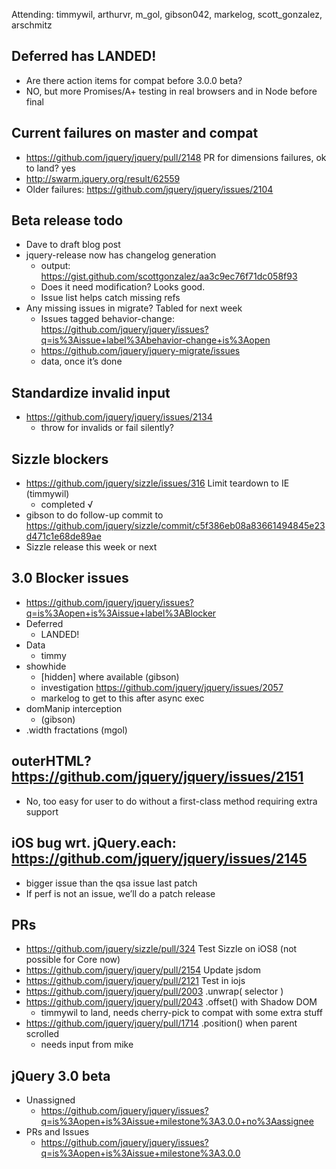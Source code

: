Attending: timmywil, arthurvr, m_gol, gibson042, markelog, scott_gonzalez, arschmitz

## Deferred has LANDED!
* Are there action items for compat before 3.0.0 beta?
* NO, but more Promises/A+ testing in real browsers and in Node before final

## Current failures on master and compat
* https://github.com/jquery/jquery/pull/2148 PR for dimensions failures, ok to land? yes
* http://swarm.jquery.org/result/62559 
* Older failures: https://github.com/jquery/jquery/issues/2104 

## Beta release todo
* Dave to draft blog post
* jquery-release now has changelog generation
  - output: https://gist.github.com/scottgonzalez/aa3c9ec76f71dc058f93 
  - Does it need modification? Looks good.
  - Issue list helps catch missing refs
* Any missing issues in migrate? Tabled for next week
  - Issues tagged behavior-change: https://github.com/jquery/jquery/issues?q=is%3Aissue+label%3Abehavior-change+is%3Aopen 
  - https://github.com/jquery/jquery-migrate/issues 
  - data, once it’s done

## Standardize invalid input
* https://github.com/jquery/jquery/issues/2134 
  - throw for invalids or fail silently?

## Sizzle blockers
* https://github.com/jquery/sizzle/issues/316 Limit teardown to IE (timmywil)
  - completed √
* gibson to do follow-up commit to https://github.com/jquery/sizzle/commit/c5f386eb08a83661494845e23d471c1e68de89ae 
* Sizzle release this week or next

## 3.0 Blocker issues
* https://github.com/jquery/jquery/issues?q=is%3Aopen+is%3Aissue+label%3ABlocker
* Deferred
  - LANDED!
* Data
  - timmy
* showhide
  - [hidden] where available (gibson)
  - investigation https://github.com/jquery/jquery/issues/2057
  - markelog to get to this after async exec
* domManip interception
  - (gibson)
* .width fractations (mgol)

## outerHTML? https://github.com/jquery/jquery/issues/2151 
* No, too easy for user to do without a first-class method requiring extra support

## iOS bug wrt. jQuery.each: https://github.com/jquery/jquery/issues/2145 
* bigger issue than the qsa issue last patch
* If perf is not an issue, we’ll do a patch release

## PRs
* https://github.com/jquery/sizzle/pull/324 Test Sizzle on iOS8 (not possible for Core now)
* https://github.com/jquery/jquery/pull/2154 Update jsdom
* https://github.com/jquery/jquery/pull/2121 Test in iojs
* https://github.com/jquery/jquery/pull/2003 .unwrap( selector )
* https://github.com/jquery/jquery/pull/2043 .offset() with Shadow DOM
  - timmywil to land, needs cherry-pick to compat with some extra stuff
* https://github.com/jquery/jquery/pull/1714 .position() when parent scrolled
  - needs input from mike

## jQuery 3.0 beta
* Unassigned 
  - https://github.com/jquery/jquery/issues?q=is%3Aopen+is%3Aissue+milestone%3A3.0.0+no%3Aassignee
* PRs and Issues
  - https://github.com/jquery/jquery/issues?q=is%3Aopen+is%3Aissue+milestone%3A3.0.0

